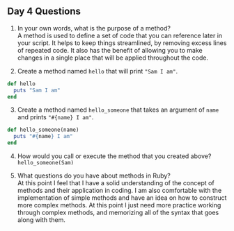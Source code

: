 ## Day 4 Questions

1. In your own words, what is the purpose of a method?  
A method is used to define a set of code that you can reference later in your script. It helps to keep things streamlined, by removing excess lines of repeated code. It also has the benefit of allowing you to make changes in a single place that will be applied throughout the code.

2. Create a method named `hello` that will print `"Sam I am"`.  
```ruby
def hello
  puts "Sam I am"
end
```

3. Create a method named `hello_someone` that takes an argument of `name` and prints `"#{name} I am"`.  
```Ruby
def hello_someone(name)
  puts "#{name} I am"
end
```

4. How would you call or execute the method that you created above?  
`hello_someone(Sam)`

5. What questions do you have about methods in Ruby?  
At this point I feel that I have a solid understanding of the concept of methods and their application in coding. I am also comfortable with the implementation of simple methods and have an idea on how to construct more complex methods. At this point I just need more practice working through complex methods, and memorizing all of the syntax that goes along with them.
